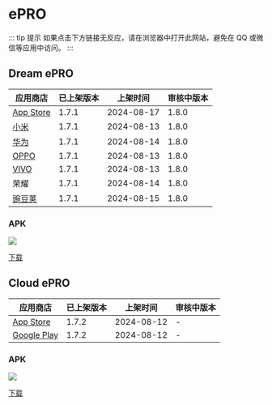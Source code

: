 # ePRO

::: tip 提示
如果点击下方链接无反应，请在浏览器中打开此网站，避免在 QQ 或微信等应用中访问。
:::

## Dream ePRO <Badge type="tip" text="1.7.1" />

| 应用商店 | 已上架版本 | 上架时间 | 审核中版本 |
| --- | --- | --- | --- |
| [App Store](https://apps.apple.com/cn/app/dream-epro/id1584312399) | 1.7.1 | 2024-08-17 | 1.8.0 |
| [小米](https://app.mi.com/details?id=com.clinflash.epro.luoxin) | 1.7.1 | 2024-08-13 | 1.8.0 |
| [华为](https://appgallery.huawei.com/app/C104698125) | 1.7.1 | 2024-08-14 | 1.8.0 |
| [OPPO](https://app.cdo.oppomobile.com/home/detail?app_id=30672361) | 1.7.1 | 2024-08-13 | 1.8.0 |
| [VIVO](https://h5coml.vivo.com.cn/h5coml/appdetail_h5/browser_v2/index.html?appId=3335933) | 1.7.1 | 2024-08-13 | 1.8.0 |
| 荣耀 | 1.7.1 | 2024-08-14 | 1.8.0 |
| [豌豆荚](https://www.wandoujia.com/apps/8304440) | 1.7.1 | 2024-08-15 | 1.8.0 |

### APK

![](https://api.qrserver.com/v1/create-qr-code/?data=https://ecoa-test.clinflash.net/dl/dream-epro-release.apk)

[下载](https://ecoa-test.clinflash.net/dl/dream-epro-release.apk)

## Cloud ePRO <Badge type="tip" text="1.7.2" />

| 应用商店 | 已上架版本 | 上架时间 | 审核中版本 |
| --- | --- | --- | --- |
| [App Store](https://apps.apple.com/us/app/cloud-epro/id6497791486) | 1.7.2 | 2024-08-12 | - |
| [Google Play](https://play.google.com/store/apps/details?id=com.clinflash.cloud.epro) | 1.7.2 | 2024-08-12 | - |

### APK

![](https://api.qrserver.com/v1/create-qr-code/?data=https://ecoa-test.clinflash.net/dl/cloud-epro-release.apk)

[下载](https://ecoa-test.clinflash.net/dl/cloud-epro-release.apk)
